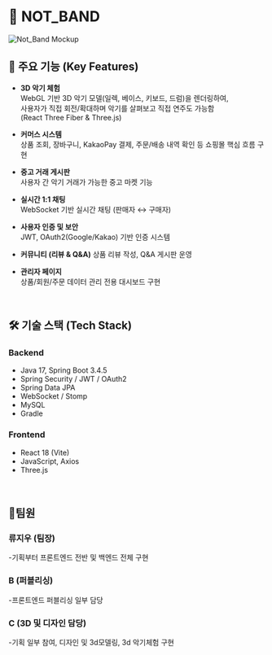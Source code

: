 # 🎵 NOT_BAND 
![Not_Band Mockup](https://github.com/user-attachments/assets/983e9acb-d67b-47d6-a954-e7b894ea24b0)



## 📍 주요 기능 (Key Features)

- **3D 악기 체험**  
  WebGL 기반 3D 악기 모델(일렉, 베이스, 키보드, 드럼)을 렌더링하여,  
  사용자가 직접 회전/확대하며 악기를 살펴보고 직접 연주도 가능함  
  (React Three Fiber & Three.js)

- **커머스 시스템**  
  상품 조회, 장바구니, KakaoPay 결제, 주문/배송 내역 확인 등 쇼핑몰 핵심 흐름 구현

- **중고 거래 게시판**  
  사용자 간 악기 거래가 가능한 중고 마켓 기능

- **실시간 1:1 채팅**  
  WebSocket 기반 실시간 채팅 (판매자 ↔ 구매자)

- **사용자 인증 및 보안**  
  JWT, OAuth2(Google/Kakao) 기반 인증 시스템

- **커뮤니티 (리뷰 & Q&A)** 
  상품 리뷰 작성, Q&A 게시판 운영

- **관리자 페이지**  
  상품/회원/주문 데이터 관리 전용 대시보드 구현



<br/>

## 🛠️ 기술 스택 (Tech Stack)

### Backend
- Java 17, Spring Boot 3.4.5
- Spring Security / JWT / OAuth2
- Spring Data JPA
- WebSocket / Stomp
- MySQL
- Gradle

### Frontend
- React 18 (Vite)
- JavaScript, Axios
- Three.js

<br/>

## 👥팀원
### 류지우 (팀장)
-기획부터 프론트엔드 전반 및 백엔드 전체 구현
### B (퍼블리싱)
-프론트엔드 퍼블리싱 일부 담당
### C (3D 및 디자인 담당)
-기획 일부 참여, 디자인 및 3d모델링, 3d 악기체험 구현
